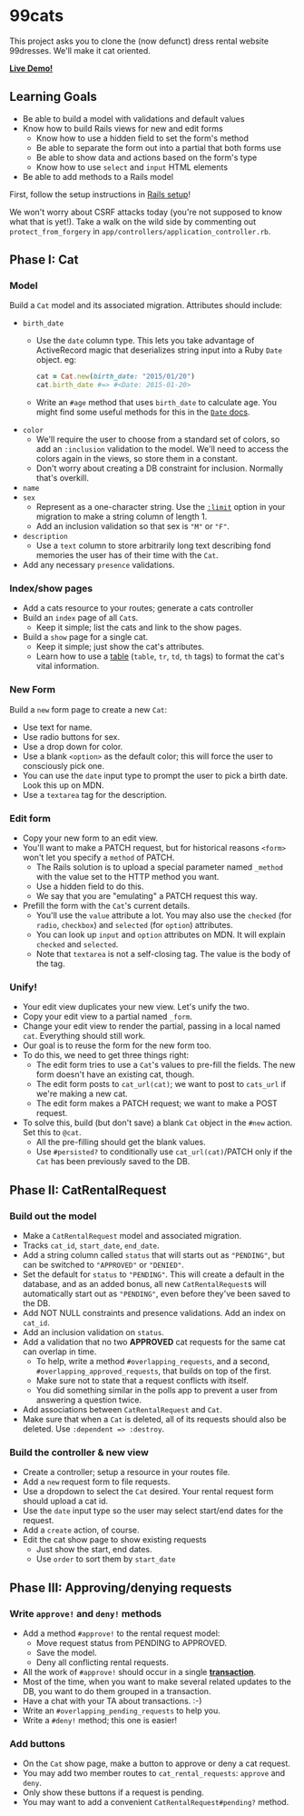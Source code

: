 # 99cats

This project asks you to clone the (now defunct) dress rental website
99dresses. We'll make it cat oriented.

**[Live Demo!][live-demo]**

## Learning Goals

+ Be able to build a model with validations and default values
+ Know how to build Rails views for new and edit forms
  + Know how to use a hidden field to set the form's method
  + Be able to separate the form out into a partial that both forms use
  + Be able to show data and actions based on the form's type
  + Know how to use `select` and `input` HTML elements
+ Be able to add methods to a Rails model

First, follow the setup instructions in [Rails setup][rails-setup]!

We won't worry about CSRF attacks today (you're not supposed to know
what that is yet!). Take a walk on the wild side by commenting out
`protect_from_forgery` in `app/controllers/application_controller.rb`.

[live-demo]: https://ninetyninecats.herokuapp.com/
[rails-setup]: ../../readings/rails-setup.md

## Phase I: Cat

### Model

Build a `Cat` model and its associated migration. Attributes should
include:

* `birth_date`
    * Use the `date` column type. This lets you take advantage of
      ActiveRecord magic that deserializes string input into a Ruby
      `Date` object. eg:

      ```ruby
      cat = Cat.new(birth_date: "2015/01/20")
      cat.birth_date #=> #<Date: 2015-01-20>
      ```

    * Write an `#age` method that uses `birth_date` to calculate age.
      You might find some useful methods for this in the [`Date`
      docs][date-docs].
* `color`
    * We'll require the user to choose from a standard set of colors, so
      add an `:inclusion` validation to the model. We'll need to access
      the colors again in the views, so store them in a constant.
    * Don't worry about creating a DB constraint for inclusion. Normally
      that's overkill.
* `name`
* `sex`
    * Represent as a one-character string. Use the [`:limit`][limit-docs]
      option in your migration to make a string column of length 1.
    * Add an inclusion validation so that sex is `"M"` or `"F"`.
* `description`
    * Use a `text` column to store arbitrarily long text describing
      fond memories the user has of their time with the `Cat`.
* Add any necessary `presence` validations.

[date-docs]: http://ruby-doc.org/stdlib-2.1.2/libdoc/date/rdoc/Date.html
[limit-docs]: http://api.rubyonrails.org/classes/ActiveRecord/ConnectionAdapters/TableDefinition.html#method-i-column

### Index/show pages

* Add a cats resource to your routes; generate a cats controller
* Build an `index` page of all `Cat`s.
  * Keep it simple; list the cats and link to the show pages.
* Build a `show` page for a single cat.
  * Keep it simple; just show the cat's attributes.
  * Learn how to use a [table][table-link] (`table`, `tr`, `td`, `th` tags) to format
    the cat's vital information.

[table-link]: https://developer.mozilla.org/en-US/docs/Web/HTML/Element/table

### New Form

Build a `new` form page to create a new `Cat`:

* Use text for name.
* Use radio buttons for sex.
* Use a drop down for color.
* Use a blank `<option>` as the default color; this will force the
  user to consciously pick one.
* You can use the `date` input type to prompt the user to pick a birth
  date. Look this up on MDN.
* Use a `textarea` tag for the description.

### Edit form

* Copy your new form to an edit view.
* You'll want to make a PATCH request, but for historical reasons
  `<form>` won't let you specify a `method` of PATCH.
    * The Rails solution is to upload a special parameter named
      `_method` with the value set to the HTTP method you want.
    * Use a hidden field to do this.
    * We say that you are "emulating" a PATCH request this way.
* Prefill the form with the `Cat`'s current details.
    * You'll use the `value` attribute a lot. You may also use the
      `checked` (for `radio`, `checkbox`) and `selected` (for
      `option`) attributes.
    * You can look up `input` and `option` attributes on MDN. It will
      explain `checked` and `selected`.
    * Note that `textarea` is not a self-closing tag. The value is the
      body of the tag.

### Unify!

* Your edit view duplicates your new view. Let's unify the two.
* Copy your edit view to a partial named `_form`.
* Change your edit view to render the partial, passing in a local
  named `cat`. Everything should still work.
* Our goal is to reuse the form for the new form too.
* To do this, we need to get three things right:
    * The edit form tries to use a `Cat`'s values to pre-fill the
      fields. The new form doesn't have an existing cat, though.
    * The edit form posts to `cat_url(cat)`; we want to post to
      `cats_url` if we're making a new cat.
    * The edit form makes a PATCH request; we want to make a POST
      request.
* To solve this, build (but don't save) a blank `Cat` object in the
  `#new` action. Set this to `@cat`.
    * All the pre-filling should get the blank values.
    * Use `#persisted?` to conditionally use `cat_url(cat)`/PATCH only
      if the `Cat` has been previously saved to the DB.

## Phase II: CatRentalRequest

### Build out the model

* Make a `CatRentalRequest` model and associated migration.
* Tracks `cat_id`, `start_date`, `end_date`.
* Add a string column called `status` that will starts out as
  `"PENDING"`, but can be switched to `"APPROVED"` or `"DENIED"`.
* Set the default for `status` to `"PENDING"`. This will create a
  default in the database, and as an added bonus, all new
  `CatRentalRequest`s will automatically start out as `"PENDING"`,
  even before they've been saved to the DB.
* Add NOT NULL constraints and presence validations. Add an index on
  `cat_id`.
* Add an inclusion validation on `status`.
* Add a validation that no two **APPROVED** cat requests for the same
  cat can overlap in time.
    * To help, write a method `#overlapping_requests`, and a second,
      `#overlapping_approved_requests`, that builds on top of the
      first.
    * Make sure not to state that a request conflicts with itself.
    * You did something similar in the polls app to prevent a user
      from answering a question twice.
* Add associations between `CatRentalRequest` and `Cat`.
* Make sure that when a `Cat` is deleted, all of its requests should
  also be deleted. Use `:dependent => :destroy`.

### Build the controller & new view

* Create a controller; setup a resource in your routes file.
* Add a `new` request form to file requests.
* Use a dropdown to select the `Cat` desired. Your rental request form
  should upload a cat id.
* Use the `date` input type so the user may select start/end dates for
  the request.
* Add a `create` action, of course.
* Edit the cat show page to show existing requests
    * Just show the start, end dates.
    * Use `order` to sort them by `start_date`

## Phase III: Approving/denying requests

### Write `approve!` and `deny!` methods

* Add a method `#approve!` to the rental request model:
    * Move request status from PENDING to APPROVED.
    * Save the model.
    * Deny all conflicting rental requests.
* All the work of `#approve!` should occur in a single
  **[transaction][transaction-api]**.
* Most of the time, when you want to make several related updates to
  the DB, you want to do them grouped in a transaction.
* Have a chat with your TA about transactions. :-)
* Write an `#overlapping_pending_requests` to help you.
* Write a `#deny!` method; this one is easier!

[transaction-api]: http://api.rubyonrails.org/v3.2.16/classes/ActiveRecord/Transactions/ClassMethods.html

### Add buttons

* On the `Cat` show page, make a button to approve or deny a cat
  request.
* You may add two member routes to `cat_rental_requests`: `approve`
  and `deny`.
* Only show these buttons if a request is pending.
* You may want to add a convenient `CatRentalRequest#pending?`
  method.
